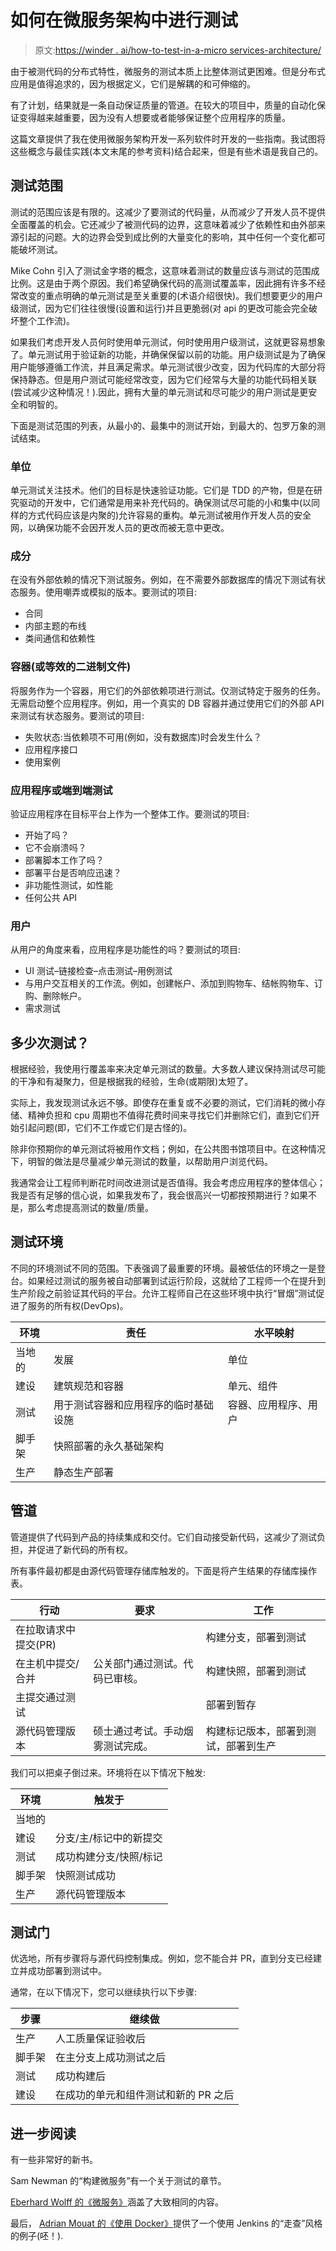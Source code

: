 # 如何在微服务架构中进行测试

> 原文:[https://winder . ai/how-to-test-in-a-micro services-architecture/](https://winder.ai/how-to-test-in-a-microservices-architecture/)

由于被测代码的分布式特性，微服务的测试本质上比整体测试更困难。但是分布式应用是值得追求的，因为根据定义，它们是解耦的和可伸缩的。

有了计划，结果就是一条自动保证质量的管道。在较大的项目中，质量的自动化保证变得越来越重要，因为没有人想要或者能够保证整个应用程序的质量。

这篇文章提供了我在使用微服务架构开发一系列软件时开发的一些指南。我试图将这些概念与最佳实践(本文末尾的参考资料)结合起来，但是有些术语是我自己的。

## 测试范围

测试的范围应该是有限的。这减少了要测试的代码量，从而减少了开发人员不提供全面覆盖的机会。它还减少了被测代码的边界，这意味着减少了依赖性和由外部来源引起的问题。大的边界会受到成比例的大量变化的影响，其中任何一个变化都可能破坏测试。

Mike Cohn 引入了测试金字塔的概念，这意味着测试的数量应该与测试的范围成比例。这是由于两个原因。我们希望确保代码的高测试覆盖率，因此拥有许多不经常改变的重点明确的单元测试是至关重要的(术语介绍很快)。我们想要更少的用户级测试，因为它们往往很慢(设置和运行)并且更脆弱(对 api 的更改可能会完全破坏整个工作流)。

如果我们考虑开发人员何时使用单元测试，何时使用用户级测试，这就更容易想象了。单元测试用于验证新的功能，并确保保留以前的功能。用户级测试是为了确保用户能够遵循工作流，并且满足需求。单元测试很少改变，因为代码库的大部分将保持静态。但是用户测试可能经常改变，因为它们经常与大量的功能代码相关联(尝试减少这种情况！).因此，拥有大量的单元测试和尽可能少的用户测试是更安全和明智的。

下面是测试范围的列表，从最小的、最集中的测试开始，到最大的、包罗万象的测试结束。

### 单位

单元测试关注技术。他们的目标是快速验证功能。它们是 TDD 的产物，但是在研究驱动的开发中，它们通常是用来补充代码的。确保测试尽可能的小和集中(以同样的方式代码应该是内聚的)允许容易的重构。单元测试被用作开发人员的安全网，以确保功能不会因开发人员的更改而被无意中更改。

### 成分

在没有外部依赖的情况下测试服务。例如，在不需要外部数据库的情况下测试有状态服务。使用嘲弄或模拟的版本。要测试的项目:

*   合同
*   内部主题的布线
*   类间通信和依赖性

### 容器(或等效的二进制文件)

将服务作为一个容器，用它们的外部依赖项进行测试。仅测试特定于服务的任务。无需启动整个应用程序。例如，用一个真实的 DB 容器并通过使用它们的外部 API 来测试有状态服务。要测试的项目:

*   失败状态:当依赖项不可用(例如，没有数据库)时会发生什么？
*   应用程序接口
*   使用案例

### 应用程序或端到端测试

验证应用程序在目标平台上作为一个整体工作。要测试的项目:

*   开始了吗？
*   它不会崩溃吗？
*   部署脚本工作了吗？
*   部署平台是否响应迅速？
*   非功能性测试，如性能
*   任何公共 API

### 用户

从用户的角度来看，应用程序是功能性的吗？要测试的项目:

*   UI 测试–链接检查–点击测试–用例测试
*   与用户交互相关的工作流。例如，创建帐户、添加到购物车、结帐购物车、订购、删除帐户。
*   需求测试

## 多少次测试？

根据经验，我使用行覆盖率来决定单元测试的数量。大多数人建议保持测试尽可能的干净和有凝聚力，但是根据我的经验，生命(或期限)太短了。

实际上，我发现测试永远不够。即使存在重复或不必要的测试，它们消耗的微小存储、精神负担和 cpu 周期也不值得花费时间来寻找它们并删除它们，直到它们开始引起问题(即，它们不工作或它们是古怪的)。

除非你预期你的单元测试将被用作文档；例如，在公共图书馆项目中。在这种情况下，明智的做法是尽量减少单元测试的数量，以帮助用户浏览代码。

我通常会让工程师判断花时间改进测试是否值得。我会考虑应用程序的整体信心；我是否有足够的信心说，如果我发布了，我会很高兴一切都按预期进行？如果不是，那么考虑提高测试的数量/质量。

## 测试环境

不同的环境测试不同的范围。下表强调了最重要的环境。最被低估的环境之一是登台。如果经过测试的服务被自动部署到试运行阶段，这就给了工程师一个在提升到生产阶段之前验证其代码的平台。允许工程师自己在这些环境中执行“冒烟”测试促进了服务的所有权(DevOps)。

| 环境 | 责任 | 水平映射 |
| --- | --- | --- |
| 当地的 | 发展 | 单位 |
| 建设 | 建筑规范和容器 | 单元、组件 |
| 测试 | 用于测试容器和应用程序的临时基础设施 | 容器、应用程序、用户 |
| 脚手架 | 快照部署的永久基础架构 |  |
| 生产 | 静态生产部署 |  |

## 管道

管道提供了代码到产品的持续集成和交付。它们自动接受新代码，这减少了测试负担，并促进了新代码的所有权。

所有事件最初都是由源代码管理存储库触发的。下面是将产生结果的存储库操作表。

| 行动 | 要求 | 工作 |
| --- | --- | --- |
| 在拉取请求中提交(PR) |  | 构建分支，部署到测试 |
| 在主机中提交/合并 | 公关部门通过测试。代码已审核。 | 构建快照，部署到测试 |
| 主提交通过测试 |  | 部署到暂存 |
| 源代码管理版本 | 硕士通过考试。手动烟雾测试完成。 | 构建标记版本，部署到测试，部署到生产 |

我们可以把桌子倒过来。环境将在以下情况下触发:

| 环境 | 触发于 |
| --- | --- |
| 当地的 |  |
| 建设 | 分支/主/标记中的新提交 |
| 测试 | 成功构建分支/快照/标记 |
| 脚手架 | 快照测试成功 |
| 生产 | 源代码管理版本 |

## 测试门

优选地，所有步骤将与源代码控制集成。例如，您不能合并 PR，直到分支已经建立并成功部署到测试中。

通常，在以下情况下，您可以继续执行以下步骤:

| 步骤 | 继续做 |
| --- | --- |
| 生产 | 人工质量保证验收后 |
| 脚手架 | 在主分支上成功测试之后 |
| 测试 | 成功构建后 |
| 建设 | 在成功的单元和组件测试和新的 PR 之后 |

## 进一步阅读

有一些非常好的新书。

Sam Newman 的“构建微服务”有一个关于测试的章节。

[Eberhard Wolff 的《微服务》](http://amzn.to/2cXz7vE)涵盖了大致相同的内容。

最后， [Adrian Mouat 的《使用 Docker》](http://amzn.to/2cpjRWm)提供了一个使用 Jenkins 的“走查”风格的例子(呸！).